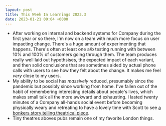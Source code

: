 ```yaml
---
layout: post
title: This Week In Learnings 2023.3
date: 2023-01-21 09:04 +0000
---
```


* After working on internal and backend systems for Company during the first year or so there, I'm now on a team with much more focus on user impacting change. There's a huge amount of experimenting that happens. There's often at least one a/b testing running with between 10% and 100% of customers going through them. The team produces really well laid out hypothsises, the expected impact of each variant, and then solid conclusions that are sometimes aided by actual phone calls with users to see how they felt about the change. It makes me feel _very_ close to my users.
* My ability to be social has _massively_ reduced, presumably since the pandemic but possibly since working from home. I've fallen out of the habit of remembering interesting details about people's lives, which makes small talk all the more awkward and exhausting. I lasted twenty minutes of a Company all-hands social event before becoming physically weary and retreating to have a lovely time with Scott to see [a bonkers story telling theatrical piece][homobesity].
* Tiny theatres aboves pubs remain one of my favorite London things.

[homobesity]: https://www.thereviewshub.com/homobesity-how-my-fat-gay-body-made-me-lion-and-unicorn-london/
